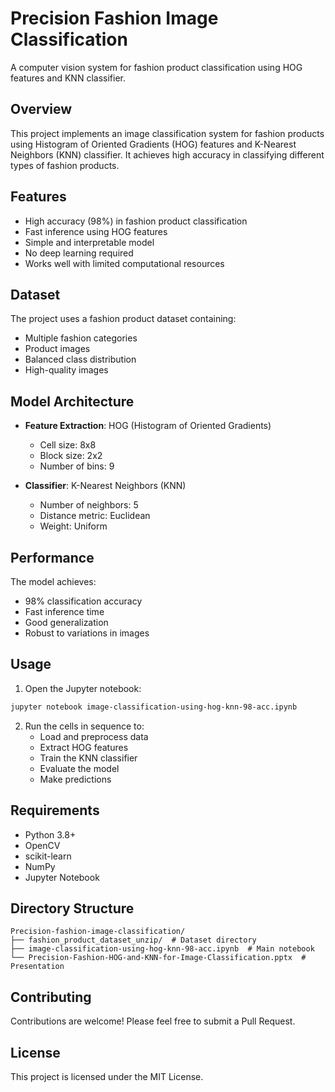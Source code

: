 # Precision Fashion Image Classification

A computer vision system for fashion product classification using HOG features and KNN classifier.

## Overview

This project implements an image classification system for fashion products using Histogram of Oriented Gradients (HOG) features and K-Nearest Neighbors (KNN) classifier. It achieves high accuracy in classifying different types of fashion products.

## Features

- High accuracy (98%) in fashion product classification
- Fast inference using HOG features
- Simple and interpretable model
- No deep learning required
- Works well with limited computational resources

## Dataset

The project uses a fashion product dataset containing:
- Multiple fashion categories
- Product images
- Balanced class distribution
- High-quality images

## Model Architecture

- **Feature Extraction**: HOG (Histogram of Oriented Gradients)
  - Cell size: 8x8
  - Block size: 2x2
  - Number of bins: 9

- **Classifier**: K-Nearest Neighbors (KNN)
  - Number of neighbors: 5
  - Distance metric: Euclidean
  - Weight: Uniform

## Performance

The model achieves:
- 98% classification accuracy
- Fast inference time
- Good generalization
- Robust to variations in images

## Usage

1. Open the Jupyter notebook:
```bash
jupyter notebook image-classification-using-hog-knn-98-acc.ipynb
```

2. Run the cells in sequence to:
   - Load and preprocess data
   - Extract HOG features
   - Train the KNN classifier
   - Evaluate the model
   - Make predictions

## Requirements

- Python 3.8+
- OpenCV
- scikit-learn
- NumPy
- Jupyter Notebook

## Directory Structure

```
Precision-fashion-image-classification/
├── fashion_product_dataset_unzip/  # Dataset directory
├── image-classification-using-hog-knn-98-acc.ipynb  # Main notebook
└── Precision-Fashion-HOG-and-KNN-for-Image-Classification.pptx  # Presentation
```

## Contributing

Contributions are welcome! Please feel free to submit a Pull Request.

## License

This project is licensed under the MIT License. 